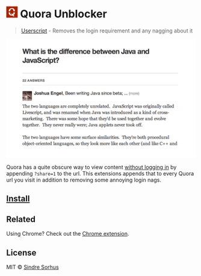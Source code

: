 # <img src="icon.png" width="30"> Quora Unblocker

> [Userscript](http://wiki.greasespot.net/User_script) - Removes the login requirement and any nagging about it

[![](screenshot.png)][install]

Quora has a quite obscure way to view content [without logging in](http://blog.quora.com/Making-Sharing-Better) by appending `?share=1` to the url. This extensions appends that to every Quora url you visit in addition to removing some annoying login nags.


## [Install][install]


## Related

Using Chrome? Check out the [Chrome extension](https://github.com/sindresorhus/quora-unblocker).


## License

MIT © [Sindre Sorhus](http://sindresorhus.com)


[install]: http://userscripts.org/scripts/show/159399
